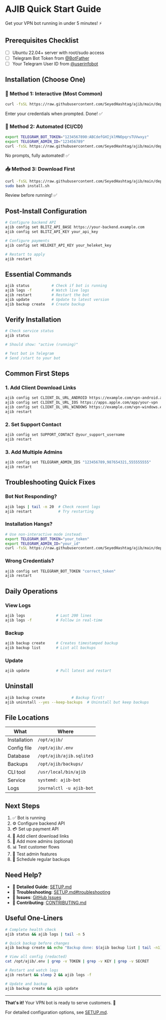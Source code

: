 # AJIB Quick Start Guide

Get your VPN bot running in under 5 minutes! ⚡

## Prerequisites Checklist

- [ ] Ubuntu 22.04+ server with root/sudo access
- [ ] Telegram Bot Token from [@BotFather](https://t.me/BotFather)
- [ ] Your Telegram User ID from [@userinfobot](https://t.me/userinfobot)

## Installation (Choose One)

### 🎯 Method 1: Interactive (Most Common)

```bash
curl -fsSL https://raw.githubusercontent.com/SeyedHashtag/ajib/main/deploy/install.sh | sudo bash
```

Enter your credentials when prompted. Done! ✅

### 🤖 Method 2: Automated (CI/CD)

```bash
export TELEGRAM_BOT_TOKEN="1234567890:ABCdefGHIjklMNOpqrsTUVwxyz"
export TELEGRAM_ADMIN_ID="123456789"
curl -fsSL https://raw.githubusercontent.com/SeyedHashtag/ajib/main/deploy/install.sh | sudo -E bash
```

No prompts, fully automated! ✅

### 📥 Method 3: Download First

```bash
curl -fsSL https://raw.githubusercontent.com/SeyedHashtag/ajib/main/deploy/install.sh -o install.sh
sudo bash install.sh
```

Review before running! ✅

## Post-Install Configuration

```bash
# Configure backend API
ajib config set BLITZ_API_BASE https://your-backend.example.com
ajib config set BLITZ_API_KEY your_api_key

# Configure payments
ajib config set HELEKET_API_KEY your_heleket_key

# Restart to apply
ajib restart
```

## Essential Commands

```bash
ajib status          # Check if bot is running
ajib logs -f         # Watch live logs
ajib restart         # Restart the bot
ajib update          # Update to latest version
ajib backup create   # Create backup
```

## Verify Installation

```bash
# Check service status
ajib status

# Should show: "active (running)"

# Test bot in Telegram
# Send /start to your bot
```

## Common First Steps

### 1. Add Client Download Links

```bash
ajib config set CLIENT_DL_URL_ANDROID https://example.com/vpn-android.apk
ajib config set CLIENT_DL_URL_IOS https://apps.apple.com/app/your-vpn
ajib config set CLIENT_DL_URL_WINDOWS https://example.com/vpn-windows.exe
ajib restart
```

### 2. Set Support Contact

```bash
ajib config set SUPPORT_CONTACT @your_support_username
ajib restart
```

### 3. Add Multiple Admins

```bash
ajib config set TELEGRAM_ADMIN_IDS "123456789,987654321,555555555"
ajib restart
```

## Troubleshooting Quick Fixes

### Bot Not Responding?

```bash
ajib logs | tail -n 20  # Check recent logs
ajib restart            # Try restarting
```

### Installation Hangs?

```bash
# Use non-interactive mode instead:
export TELEGRAM_BOT_TOKEN="your_token"
export TELEGRAM_ADMIN_ID="your_id"
curl -fsSL https://raw.githubusercontent.com/SeyedHashtag/ajib/main/deploy/install.sh | sudo -E bash
```

### Wrong Credentials?

```bash
ajib config set TELEGRAM_BOT_TOKEN "correct_token"
ajib restart
```

## Daily Operations

### View Logs
```bash
ajib logs              # Last 200 lines
ajib logs -f           # Follow in real-time
```

### Backup
```bash
ajib backup create     # Creates timestamped backup
ajib backup list       # List all backups
```

### Update
```bash
ajib update            # Pull latest and restart
```

## Uninstall

```bash
ajib backup create            # Backup first!
ajib uninstall --yes --keep-backups  # Uninstall but keep backups
```

## File Locations

| What | Where |
|------|-------|
| Installation | `/opt/ajib/` |
| Config file | `/opt/ajib/.env` |
| Database | `/opt/ajib/ajib.sqlite3` |
| Backups | `/opt/ajib/backups/` |
| CLI tool | `/usr/local/bin/ajib` |
| Service | `systemd: ajib-bot` |
| Logs | `journalctl -u ajib-bot` |

## Next Steps

1. ✅ Bot is running
2. ⚙️ Configure backend API
3. 💳 Set up payment API
4. 🔗 Add client download links
5. 👥 Add more admins (optional)
6. 📊 Test customer flows
7. 🧰 Test admin features
8. 💾 Schedule regular backups

## Need Help?

- 📖 **Detailed Guide**: [SETUP.md](SETUP.md)
- 🐛 **Troubleshooting**: [SETUP.md#troubleshooting](SETUP.md#troubleshooting)
- 💬 **Issues**: [GitHub Issues](https://github.com/SeyedHashtag/ajib/issues)
- 🤝 **Contributing**: [CONTRIBUTING.md](CONTRIBUTING.md)

## Useful One-Liners

```bash
# Complete health check
ajib status && ajib logs | tail -n 5

# Quick backup before changes
ajib backup create && echo "Backup done: $(ajib backup list | tail -n1)"

# View all config (redacted)
cat /opt/ajib/.env | grep -v TOKEN | grep -v KEY | grep -v SECRET

# Restart and watch logs
ajib restart && sleep 2 && ajib logs -f

# Update and backup
ajib backup create && ajib update
```

---

**That's it!** Your VPN bot is ready to serve customers. 🚀

For detailed configuration options, see [SETUP.md](SETUP.md).

